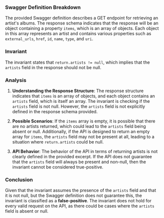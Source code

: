 ### Swagger Definition Breakdown
The provided Swagger definition describes a GET endpoint for retrieving an artist's albums. The response schema indicates that the response will be an object containing a property `items`, which is an array of objects. Each object in this array represents an artist and contains various properties such as `external_urls`, `href`, `id`, `name`, `type`, and `uri`. 

### Invariant
The invariant states that `return.artists != null`, which implies that the `artists` field in the response should not be null. 

### Analysis
1. **Understanding the Response Structure**: The response structure indicates that `items` is an array of objects, and each object contains an `artists` field, which is itself an array. The invariant is checking if the `artists` field is not null. However, the `artists` field is not explicitly defined in the response schema provided. 

2. **Possible Scenarios**: If the `items` array is empty, it is possible that there are no artists returned, which could lead to the `artists` field being absent or null. Additionally, if the API is designed to return an empty array for `items`, the `artists` field may not be present at all, leading to a situation where `return.artists` could be null. 

3. **API Behavior**: The behavior of the API in terms of returning artists is not clearly defined in the provided excerpt. If the API does not guarantee that the `artists` field will always be present and non-null, then the invariant cannot be considered true-positive. 

### Conclusion
Given that the invariant assumes the presence of the `artists` field and that it is not null, but the Swagger definition does not guarantee this, the invariant is classified as a **false-positive**. The invariant does not hold for every valid request on the API, as there could be cases where the `artists` field is absent or null.
